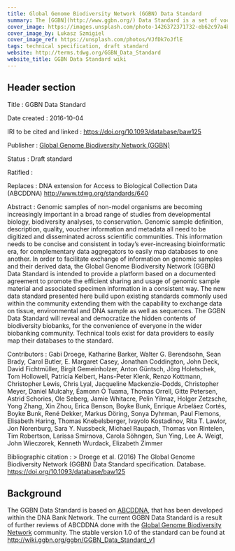 ```yaml
---
title: Global Genome Biodiversity Network (GGBN) Data Standard
summary: The [GGBN](http://www.ggbn.org/) Data Standard is a set of vocabularies designed to represent tissue, DNA or RNA samples associated to voucher specimens, tissue samples and collections. It does not cover e.g. scientific name, geography or physiological facts and is intended to be used with [Darwin Core](../dwc/) or [ABCD](../abcd/). The GGBN Data Standard incorporates all molecular terms of [MIxS](http://gensc.org/mixs/), and can also handle [SPREC](http://www.isber.org/?page=SPREC) and large parts of [BRISQ](https://doi.org/10.1021/pr200021n).
cover_image: https://images.unsplash.com/photo-1426372371732-eb62c97a4b98
cover_image_by: Lukasz Szmigiel
cover_image_ref: https://unsplash.com/photos/VJfDk7oJflE
tags: technical specification, draft standard
website: http://terms.tdwg.org/GGBN_Data_Standard
website_title: GGBN Data Standard wiki
---
```


## Header section

Title
: GGBN Data Standard

Date created
: 2016-10-04

IRI to be cited and linked
: <https://doi.org/10.1093/database/baw125>

Publisher
: [Global Genome Biodiversity Network (GGBN)](http://www.ggbn.org/)

Status
: Draft standard

Ratified
: 

Replaces
: DNA extension for Access to Biological Collection Data (ABCDDNA) <http://www.tdwg.org/standards/640>

Abstract
: Genomic samples of non-model organisms are becoming increasingly important in a broad range of studies from developmental biology, biodiversity analyses, to conservation. Genomic sample definition, description, quality, voucher information and metadata all need to be digitized and disseminated across scientific communities. This information needs to be concise and consistent in today’s ever-increasing bioinformatic era, for complementary data aggregators to easily map databases to one another. In order to facilitate exchange of information on genomic samples and their derived data, the Global Genome Biodiversity Network (GGBN) Data Standard is intended to provide a platform based on a documented agreement to promote the efficient sharing and usage of genomic sample material and associated specimen information in a consistent way. The new data standard presented here build upon existing standards commonly used within the community extending them with the capability to exchange data on tissue, environmental and DNA sample as well as sequences. The GGBN Data Standard will reveal and democratize the hidden contents of biodiversity biobanks, for the convenience of everyone in the wider biobanking community. Technical tools exist for data providers to easily map their databases to the standard.

Contributors
: Gabi Droege, Katharine Barker, Walter G. Berendsohn, Sean Brady, Carol Butler, E. Margaret Casey, Jonathan Coddington, John Deck, David Fichtmüller, Birgit Gemeinholzer, Anton Güntsch, Jörg Holetschek, Tom Hollowell, Patricia Kelbert, Hans-Peter Klenk, Renzo Kottmann, Christopher Lewis, Chris Lyal, Jacqueline Mackenzie-Dodds, Christopher Meyer, Daniel Mulcahy, Éamonn Ó Tuama, Thomas Orrell, Gitte Petersen, Astrid Schories, Ole Seberg, Jamie Whitacre, Pelin Yilmaz, Holger Zetzsche, Yong Zhang, Xin Zhou, Erica Benson, Boyke Bunk, Enrique Arbeláez Cortés, Boyke Bunk, René Dekker, Markus Döring, Sonya Dyhrman, Paul Flemons, Elisabeth Haring, Thomas Knebelsberger, Ivayolo Kostadinov, Rita T. Lawlor, Jon Norenburg, Sara Y. Nussbeck, Michael Raupach, Thomas von Rintelen, Tim Robertson, Larissa Smirnova, Carola Söhngen, Sun Ying, Lee A. Weigt, John Wieczorek, Kenneth Wurdack, Elizabeth Zimmer

Bibliographic citation
: > Droege et al. (2016) The Global Genome Biodiversity Network (GGBN) Data Standard specification. Database. <https://doi.org/10.1093/database/baw125>

## Background

The GGBN Data Standard is based on [ABCDDNA](http://www.tdwg.org/standards/640), that has been developed within the DNA Bank Network. The current GGBN Data Standard is a result of further reviews of ABCDDNA done with the [Global Genome Biodiversity Network](http://www.ggbn.org/) community. The stable version 1.0 of the standard can be found at <http://wiki.ggbn.org/ggbn/GGBN_Data_Standard_v1>




